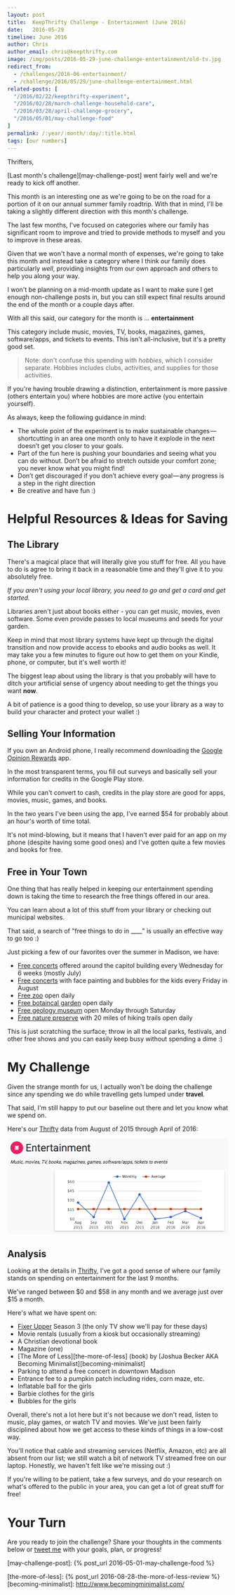 ```yaml
---
layout: post
title:  KeepThrifty Challenge - Entertainment (June 2016)
date:   2016-05-29
timeline: June 2016
author: Chris
author_email: chris@keepthrifty.com
image: /img/posts/2016-05-29-june-challenge-entertainment/old-tv.jpg
redirect_from:
  - /challenges/2016-06-entertainment/
  - /challenge/2016/05/29/june-challenge-entertainment.html
related-posts: [
  "/2016/02/22/keepthrifty-experiment",
  "/2016/02/28/march-challenge-household-care",
  "/2016/03/28/april-challenge-grocery",
  "/2016/05/01/may-challenge-food"
]
permalink: /:year/:month/:day/:title.html
tags: [our numbers]
---
```


Thrifters,

[Last month's challenge][may-challenge-post] went fairly well and we're ready to kick off another.

This month is an interesting one as we're going to be on the road for a portion of it on our annual summer family roadtrip.  With that in mind, I'll be taking a slightly different direction with this month's challenge.

The last few months, I've focused on categories where our family has significant room to improve and tried to provide methods to myself and you to improve in these areas.

Given that we won't have a normal month of expenses, we're going to take this month and instead take a category where I think our family does particularly _well_, providing insights from our own approach and others to help you along your way.

I won't be planning on a mid-month update as I want to make sure I get enough non-challenge posts in, but you can still expect final results around the end of the month or a couple days after.

With all this said, our category for the month is ... __entertainment__

This category include music, movies, TV, books, magazines, games, software/apps, and tickets to events. This isn't all-inclusive, but it's a pretty good set.

> Note: don't confuse this spending with _hobbies_, which I consider separate. Hobbies includes clubs, activities, and supplies for those activities.

If you're having trouble drawing a distinction, entertainment is more passive (others entertain you) where hobbies are more active (you entertain yourself).

As always, keep the following guidance in mind:

* The whole point of the experiment is to make sustainable changes — shortcutting in an area one month only to have it explode in the next doesn’t get you closer to your goals.
* Part of the fun here is pushing your boundaries and seeing what you can do without. Don’t be afraid to stretch outside your comfort zone; you never know what you might find!
* Don’t get discouraged if you don’t achieve every goal — any progress is a step in the right direction
* Be creative and have fun :)

# Helpful Resources & Ideas for Saving #

## The Library ##

There's a magical place that will literally give you stuff for free. All you have to do is agree to bring it back in a reasonable time and they'll give it to you absolutely free.

_If you aren't using your local library, you need to go and get a card and get started._

Libraries aren't just about books either - you can get music, movies, even software. Some even provide passes to local museums and seeds for your garden.

Keep in mind that most library systems have kept up through the digital transition and now provide access to ebooks and audio books as well. It may take you a few minutes to figure out how to get them on your Kindle, phone, or computer, but it's well worth it!

The biggest leap about using the library is that you probably will have to ditch your artificial sense of urgency about needing to get the things you want __now__.

A bit of patience is a good thing to develop, so use your library as a way to build your character and protect your wallet :)

## Selling Your Information ##

If you own an Android phone, I really recommend downloading the [Google Opinion Rewards][google-opinion-rewards] app.

In the most transparent terms, you fill out surveys and basically sell your information for credits in the Google Play store.

While you can't convert to cash, credits in the play store are good for apps, movies, music, games, and books.

In the two years I've been using the app, I've earned $54 for probably about an hour's worth of time total.

It's not mind-blowing, but it means that I haven't ever paid for an app on my phone (despite having some good ones) and I've gotten quite a few movies and books for free.

## Free in Your Town ##

One thing that has really helped in keeping our entertainment spending down is taking the time to research the free things offered in our area.

You can learn about a lot of this stuff from your library or checking out municipal websites.

That said, a search of "free things to do in ____" is usually an effective way to go too :)

Just picking a few of our favorites over the summer in Madison, we have:

* [Free concerts][concerts-on-the-square] offered around the capitol building every Wednesday for 6 weeks (mostly July)
* [Free concerts][dane-dances] with face painting and bubbles for the kids every Friday in August
* [Free zoo][vilas-zoo] open daily
* [Free botaincal garden][olbrich-garden] open daily
* [Free geology museum][uw-geology-museum] open Monday through Saturday
* [Free nature preserve][uw-arboretum] with 20 miles of hiking trails open daily

This is just scratching the surface; throw in all the local parks, festivals, and other free shows and you can easily keep busy without spending a dime :)

# My Challenge #

Given the strange month for us, I actually won't be doing the challenge since any spending we do while travelling gets lumped under __travel__.

That said, I'm still happy to put our baseline out there and let you know what we spend on.

Here's our [Thrifty][thrifty-link] data from August of 2015 through April of 2016:

![Monthly entertainment spending chart][challenge-chart-entertainment]

## Analysis ##

Looking at the details in [Thrifty][thrifty-link], I’ve got a good sense of where our family stands on spending on entertainment for the last 9 months.

We've ranged between $0 and $58 in any month and we average just over $15 a month.

Here's what we have spent on:

* [Fixer Upper][fixer-upper] Season 3 (the only TV show we'll pay for these days)
* Movie rentals (usually from a kiosk but occasionally streaming)
* A Christian devotional book
* Magazine (one)
* [The More of Less][the-more-of-less] (book) by [Joshua Becker AKA Becoming Minimalist][becoming-minimalist]
* Parking to attend a free concert in downtown Madison
* Entrance fee to a pumpkin patch including rides, corn maze, etc.
* Inflatable ball for the girls
* Barbie clothes for the girls
* Bubbles for the girls

Overall, there's not a lot here but it's not because we don't read, listen to music, play games, or watch TV and movies. We've just been fairly disciplined about how we get access to these kinds of things in a low-cost way.

You'll notice that cable and streaming services (Netflix, Amazon, etc) are all absent from our list; we still watch a bit of network TV streamed free on our laptop. Honestly, we haven't felt like we're missing out :)

If you're willing to be patient, take a few surveys, and do your research on what's offered to the public in your area, you can get a lot of great stuff for free!

# Your Turn #

Are you ready to join the challenge? Share your thoughts in the comments below or [tweet me][tweet-link] with your goals, plan, or progress!

[thrifty-link]: http://tools.keepthrifty.com/
[tweet-link]: http://twitter.com/home/?status=@keepthrifty%20I%27m%20going%20to%20keep%20thrifty%20this%20month%20with%20the%20KeepThrifty%20Experiment!

[may-challenge-post]: {% post_url 2016-05-01-may-challenge-food %}

[fixer-upper]: http://www.hgtv.com/shows/fixer-upper
[the-more-of-less]: {% post_url 2016-08-28-the-more-of-less-review %}
[becoming-minimalist]: http://www.becomingminimalist.com/

[concerts-on-the-square]: http://www.wcoconcerts.org/performance-listing/category/concerts-on-the-square
[dane-dances]: http://www.danedances.org/
[vilas-zoo]: http://www.vilaszoo.org/
[olbrich-garden]: http://www.olbrich.org/
[uw-geology-museum]: http://geoscience.wisc.edu/museum_wp/
[uw-arboretum]: https://arboretum.wisc.edu/visit/

[google-opinion-rewards]: https://www.google.com/url?sa=t&rct=j&q=&esrc=s&source=web&cd=1&cad=rja&uact=8&ved=0ahUKEwi7lMPL3oDNAhULTFIKHelPDG4QFggcMAA&url=https%3A%2F%2Fplay.google.com%2Fstore%2Fapps%2Fdetails%3Fid%3Dcom.google.android.apps.paidtasks%26hl%3Den&usg=AFQjCNF2-dQaI8rABQ-EQxXTRPp_F5_0ag&sig2=cnVRZd4gNdrYO5QzZ8KkYQ

[challenge-chart-entertainment]: /img/posts/2016-05-29-june-challenge-entertainment/may-2016-entertainment-chart.png
